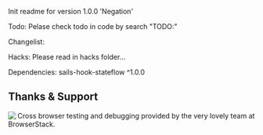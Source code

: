 Init readme for version 1.0.0 'Negation'

Todo: Pelase check todo in code by search "TODO:"

Changelist: 

Hacks: Please read in hacks folder...

Dependencies: sails-hook-stateflow ^1.0.0

## Thanks & Support

<a href="https://browserstack.com/">
<img src="https://i.imgur.com/Rib9y9E.png" align="left" />
</a>

Cross browser testing and debugging provided by the very lovely team at BrowserStack.
